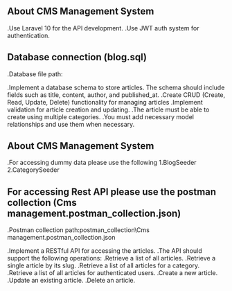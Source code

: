 

## About CMS Management System

.Use Laravel 10 for the API development.
.Use JWT auth system for authentication.

## Database connection (blog.sql)
.Database file path:

.Implement a database schema to store articles. The schema should include fields such as title, content, author, and published_at.
.Create CRUD (Create, Read, Update, Delete) functionality for managing articles
.Implement validation for article creation and updating.
.The article must be able to create using multiple categories.
.You must add necessary model relationships and use them when necessary.


## About CMS Management System
.For accessing dummy data please use the following
1.BlogSeeder 
2.CategorySeeder



## For accessing Rest API please use the postman collection (Cms management.postman_collection.json)
.Postman collection path:postman_collection\Cms management.postman_collection.json

.Implement a RESTful API for accessing the articles.
.The API should support the following operations:
.Retrieve a list of all articles.
.Retrieve a single article by its slug.
.Retrieve a list of all articles for a category.
.Retrieve a list of all articles for authenticated users.
.Create a new article.
.Update an existing article.
.Delete an article.


